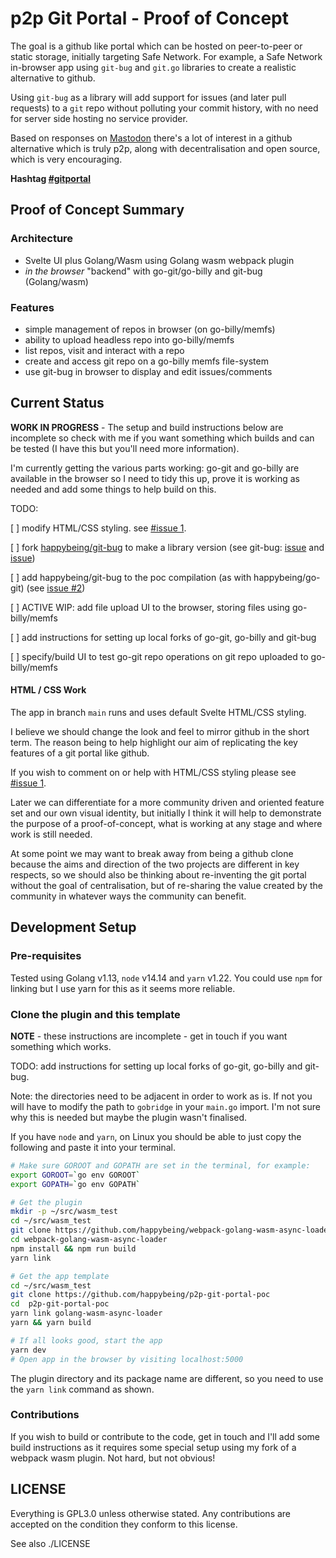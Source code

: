 # p2p Git Portal - Proof of Concept

The goal is a github like portal which can be hosted on peer-to-peer or static storage, initially targeting Safe Network. For example, a Safe Network in-browser app using `git-bug` and `git.go` libraries to create a realistic alternative to github.

Using `git-bug` as a library will add support for issues (and later pull requests) to a `git` repo without polluting your commit history, with no need for server side hosting no service provider.

Based on responses on [Mastodon](https://mastodon.technology/@happybeing) there's a lot of interest in a github alternative which is truly p2p, along with decentralisation and open source, which is very encouraging.

**Hashtag [#gitportal](https://mastodon.technology/web/timelines/tag/gitportal)**

## Proof of Concept Summary
### Architecture

- Svelte UI plus Golang/Wasm using Golang wasm webpack plugin
- *in the browser* "backend" with go-git/go-billy and git-bug (Golang/wasm)

### Features
- simple management of repos in browser (on go-billy/memfs)
- ability to upload headless repo into go-billy/memfs
- list repos, visit and interact with a repo
- create and access git repo on a go-billy memfs file-system
- use git-bug in browser to display and edit issues/comments

## Current Status

**WORK IN PROGRESS** - The setup and build instructions below are incomplete so check with me if you want something which builds and can be tested (I have this but you'll need more information).

I'm currently getting the various parts working: go-git and go-billy are available in the browser so I need to tidy this up, prove it is working as needed and add some things to help build on this.

TODO:

[ ] modify HTML/CSS styling. see [#issue 1](https://github.com/happybeing/p2p-git-portal-poc/issues/1).

[ ] fork [happybeing/git-bug](https://github.com/happybeing/git-bug) to make a library version (see git-bug: [issue](https://github.com/happybeing/git-bug/issues/1) and [issue](https://github.com/happybeing/git-bug/issues/2))

[ ] add happybeing/git-bug to the poc compilation (as with happybeing/go-git) (see [issue #2](https://github.com/happybeing/p2p-git-portal-poc/issues/2))

[ ] ACTIVE WIP: add file upload UI to the browser, storing files using go-billy/memfs

[ ] add instructions for setting up local forks of go-git, go-billy and git-bug

[ ] specify/build UI to test go-git repo operations on git repo uploaded to go-billy/memfs

#### HTML / CSS Work
The app in branch `main` runs and uses default Svelte HTML/CSS styling.

I believe we should change the look and feel to mirror github in the short term. The reason being to help highlight our aim of replicating the key features of a git portal like github.

If you wish to comment on or help with HTML/CSS styling please see [#issue 1](https://github.com/happybeing/p2p-git-portal-poc/issues/1).

Later we can differentiate for a more community driven and oriented feature set and our own visual identity, but initially I think it will help to demonstrate the purpose of a proof-of-concept, what is working at any stage and where work is still needed.

At some point we may want to break away from being a github clone because the aims and direction of the two projects are different in key respects, so we should also be thinking about re-inventing the git portal without the goal of centralisation, but of re-sharing the value created by the community in whatever ways the community can benefit.

## Development Setup

### Pre-requisites
Tested using Golang v1.13, `node` v14.14 and `yarn` v1.22. You could use `npm` for linking but I use yarn for this as it seems more reliable.

### Clone the plugin and this template

**NOTE** - these instructions are incomplete - get in touch if you want something which works.

TODO: add instructions for setting up local forks of go-git, go-billy and git-bug.

Note: the directories need to be adjacent in order to work as is. If not you will have to modify the path to `gobridge` in your `main.go` import. I'm not sure why this is needed but maybe the plugin wasn't finalised.

If you have `node` and `yarn`, on Linux you should be able to just copy the following and paste it into your terminal.
``` bash
# Make sure GOROOT and GOPATH are set in the terminal, for example:
export GOROOT=`go env GOROOT`
export GOPATH=`go env GOPATH`

# Get the plugin
mkdir -p ~/src/wasm_test
cd ~/src/wasm_test
git clone https://github.com/happybeing/webpack-golang-wasm-async-loader
cd webpack-golang-wasm-async-loader
npm install && npm run build
yarn link

# Get the app template
cd ~/src/wasm_test
git clone https://github.com/happybeing/p2p-git-portal-poc
cd  p2p-git-portal-poc
yarn link golang-wasm-async-loader
yarn && yarn build

# If all looks good, start the app
yarn dev
# Open app in the browser by visiting localhost:5000
```
The plugin directory and its package name are different, so you need to use the `yarn link` command as shown.

### Contributions
If you wish to build or contribute to the code, get in touch and I'll add some build instructions as it requires some special setup using my fork of a webpack wasm plugin. Not hard, but not obvious!

## LICENSE

Everything is GPL3.0 unless otherwise stated. Any contributions are accepted on the condition they conform to this license.

See also ./LICENSE